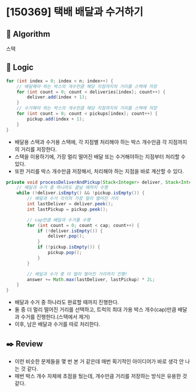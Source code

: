 # [150369] 택배 배달과 수거하기

## :pushpin: **Algorithm**

스택

## :round_pushpin: **Logic**

```java
for (int index = 0; index < n; index++) {
    // 배달해야 하는 박스의 개수만큼 해당 지점까지의 거리를 스택에 저장
    for (int count = 0; count < deliveries[index]; count++) {
        deliver.add(index + 1);
    }
    // 수거해야 하는 박스의 개수만큼 해당 지점까지의 거리를 스택에 저장
    for (int count = 0; count < pickups[index]; count++) {
        pickup.add(index + 1);
    }
}
```

- 배달용 스택과 수거용 스택에, 각 지점별 처리해야 하는 박스 개수만큼 각 지점까지의 거리를 저장한다.
- 스택을 이용하기에, 가장 멀리 떨어진 배달 또는 수거해야하는 지점부터 처리할 수 있다.
- 또한 거리를 박스 개수만큼 저장해서, 처리해야 하는 지점을 바로 계산할 수 있다.

```java
private void processDeliverAndPickup(Stack<Integer> deliver, Stack<Integer> pickup) {
    // 배달과 수거 중 하나라도 끝날 때까지 수행
    while (!deliver.isEmpty() && !pickup.isEmpty()) {
        // 배달과 수거 각각의 가장 멀리 떨어진 거리
        int lastDeliver = deliver.peek();
        int lastPickup = pickup.peek();

        // cap만큼 배달과 수거를 수행
        for (int count = 0; count < cap; count++) {
            if (!deliver.isEmpty()) {
                deliver.pop();
            }
            if (!pickup.isEmpty()) {
                pickup.pop();
            }
        }

        // 배달과 수거 중 더 멀리 떨어진 거리까지 진행!
        answer += Math.max(lastDeliver, lastPickup) * 2L;
    }
}
```

- 배달과 수거 중 하나라도 완료할 때까지 진행한다.
- 둘 중 더 멀리 떨어진 거리를 선택하고, 트럭의 최대 가용 박스 개수(cap)만큼 배달과 수거를 진행한다.(스택에서 제거)
- 이후, 남은 배달과 수거를 따로 처리한다.

## :black_nib: **Review**

- 이런 비슷한 문제들을 몇 번 본 거 같은데 매번 획기적인 아이디어가 바로 생각 안 나는 것 같다.
- 매번 박스 개수 자체에 초점을 뒀는데, 개수만큼 거리를 저장하는 방식은 유용한 것 같다.